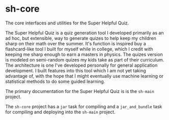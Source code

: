 # sh-core
The core interfaces and utilities for the Super Helpful Quiz.

The Super Helpful Quiz is a quiz generation tool I developed primarily as an ad hoc, but extensible, way to generate quizes to help keep my children sharp on their math over the summer. It's function is inspired buy a flashcard-like tool I built for myself while in college, which I credit with keeping me sharp enough to earn a masters in physics. The quizes version is modeled on semi-random quizes my kids take as part of their curriculum. The architecture is one I've developed personally for general application development. I built features into this tool which I am not yet taking advantage of, with the hope that I might eventually use machine learning or statistical methods to do some guided learning.

The primary documentation for the Super Helpful Quiz is is the `sh-main` project. 

The `sh-core` project has a `jar` task for compiling and a `jar_and_bundle` task for compiling and deploying into the `sh-main` project.

